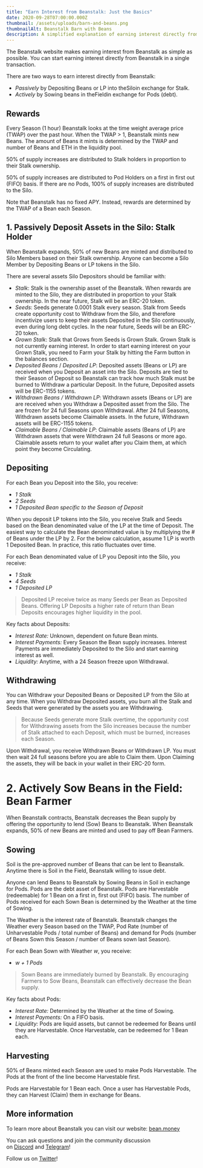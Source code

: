 ```yaml
---
title: "Earn Interest from Beanstalk: Just the Basics"
date: 2020-09-28T07:00:00.000Z
thumbnail: /assets/uploads/barn-and-beans.png
thumbnailAlt: Beanstalk Barn with Beans
description: A simplified explanation of earning interest directly from Beanstalk.
---
```

The Beanstalk website makes earning interest from Beanstalk as simple as possible. You can start earning interest directly from Beanstalk in a single transaction.

There are two ways to earn interest directly from Beanstalk:

* *Passively* by Depositing Beans or LP into theSiloin exchange for Stalk.
* *Actively* by Sowing beans in theFieldin exchange for Pods (debt).

## Rewards

Every Season (1 hour) Beanstalk looks at the time weight average price (TWAP) over the past hour. When the TWAP > 1, Beanstalk mints new Beans. The amount of Beans it mints is determined by the TWAP and number of Beans and ETH in the liquidity pool.

50% of supply increases are distributed to Stalk holders in proportion to their Stalk ownership.

50% of supply increases are distributed to Pod Holders on a first in first out (FIFO) basis. If there are no Pods, 100% of supply increases are distributed to the Silo.

Note that Beanstalk has no fixed APY. Instead, rewards are determined by the TWAP of a Bean each Season.

## 1. Passively Deposit Assets in the Silo: Stalk Holder

When Beanstalk expands, 50% of new Beans are minted and distributed to Silo Members based on their Stalk ownership. Anyone can become a Silo Member by Depositing Beans or LP tokens in the Silo.

There are several assets Silo Depositors should be familiar with:

* *Stalk*: Stalk is the ownership asset of the Beanstalk. When rewards are minted to the Silo, they are distributed in proportion to your Stalk ownership. In the near future, Stalk will be an ERC-20 token.
* *Seeds*: Seeds generate 0.0001 Stalk every season. Stalk from Seeds create opportunity cost to Withdraw from the Silo, and therefore incentivize users to keep their assets Deposited in the Silo continuously, even during long debt cycles. In the near future, Seeds will be an ERC-20 token.
* *Grown Stalk*: Stalk that Grows from Seeds is Grown Stalk. Grown Stalk is not currently earning interest. In order to start earning interest on your Grown Stalk, you need to Farm your Stalk by hitting the Farm button in the balances section.
* *Deposited Beans* / *Deposited LP*: Deposited assets (Beans or LP) are received when you Deposit an asset into the Silo. Deposits are tied to their Season of Deposit so Beanstalk can track how much Stalk must be burned to Withdraw a particular Deposit. In the future, Deposited assets will be ERC-1155 tokens.
* *Withdrawn Beans / Withdrawn LP*: Withdrawn assets (Beans or LP) are are received when you Withdraw a Deposited asset from the Silo. The are frozen for 24 full Seasons upon Withdrawal. After 24 full Seasons, Withdrawn assets become Claimable assets. In the future, Withdrawn assets will be ERC-1155 tokens.
* *Claimable Beans / Claimable LP*: Claimable assets (Beans of LP) are Withdrawn assets that were Withdrawn 24 full Seasons or more ago. Claimable assets return to your wallet after you Claim them, at which point they become Circulating.

## Depositing

For each Bean you Deposit into the Silo, you receive:

* *1 Stalk*
* *2 Seeds*
* *1 Deposited Bean specific to the Season of Deposit*

When you deposit LP tokens into the Silo, you receive Stalk and Seeds based on the Bean denominated value of the LP at the time of Deposit. The easiest way to calculate the Bean denominated value is by multiplying the # of Beans under the LP by 2. For the below calculation, assume 1 LP is worth 1 Deposited Bean. In practice, this ratio fluctuates over time.

For each Bean denominated value of LP you Deposit into the Silo, you receive:

* *1 Stalk*
* *4 Seeds*
* *1 Deposited LP*

> Deposited LP receive twice as many Seeds per Bean as Deposited Beans. Offering LP Deposits a higher rate of return than Bean Deposits encourages higher liquidity in the pool.

Key facts about Deposits:

* *Interest Rate:* Unknown, dependent on future Bean mints.
* *Interest Payments:* Every Season the Bean supply increases. Interest Payments are immediately Deposited to the Silo and start earning interest as well.
* *Liquidity:* Anytime, with a 24 Season freeze upon Withdrawal.

## Withdrawing

You can Withdraw your Deposited Beans or Deposited LP from the Silo at any time. When you Withdraw Deposited assets, you burn all the Stalk and Seeds that were generated by the assets you are Withdrawing.

> Because Seeds generate more Stalk overtime, the opportunity cost for Withdrawing assets from the Silo increases because the number of Stalk attached to each Deposit, which must be burned, increases each Season.

Upon Withdrawal, you receive Withdrawn Beans or Withdrawn LP. You must then wait 24 full seasons before you are able to Claim them. Upon Claiming the assets, they will be back in your wallet in their ERC-20 form.

# 2. Actively Sow Beans in the Field: Bean Farmer

When Beanstalk contracts, Beanstalk decreases the Bean supply by offering the opportunity to lend (Sow) Beans to Beanstalk. When Beanstalk expands, 50% of new Beans are minted and used to pay off Bean Farmers.

## Sowing

Soil is the pre-approved number of Beans that can be lent to Beanstalk.\
Anytime there is Soil in the Field, Beanstalk willing to issue debt.

Anyone can lend Beans to Beanstalk by Sowing Beans in Soil in exchange for Pods. Pods are the debt asset of Beanstalk. Pods are Harvestable (redeemable) for 1 Bean on a first in, first out (FIFO) basis. The number of Pods received for each Sown Bean is determined by the Weather at the time of Sowing.

The Weather is the interest rate of Beanstalk. Beanstalk changes the Weather every Season based on the TWAP, Pod Rate (number of Unharvestable Pods / total number of Beans) and demand for Pods (number of Beans Sown this Season / number of Beans sown last Season).

For each Bean Sown with Weather *w*, you receive:

* *w + 1 Pods*

> Sown Beans are immediately burned by Beanstalk. By encouraging Farmers to Sow Beans, Beanstalk can effectively decrease the Bean supply.

Key facts about Pods:

* *Interest Rate:* Determined by the Weather at the time of Sowing.
* *Interest Payments:* On a FIFO basis.
* *Liquidity:* Pods are liquid assets, but cannot be redeemed for Beans until they are Harvestable. Once Harvestable, can be redeemed for 1 Bean each.

## Harvesting

50% of Beans minted each Season are used to make Pods Harvestable. The Pods at the front of the line become Harvestable first.

Pods are Harvestable for 1 Bean each. Once a user has Harvestable Pods, they can Harvest (Claim) them in exchange for Beans.

## More information

To learn more about Beanstalk you can visit our website: [bean.money](https://bean.money/)

You can ask questions and join the community discussion on [Discord](https://discord.gg/y4cJNv5DTM) and [Telegram](https://t.me/joinchat/OdWoJSyPVsRhYzgx)!

Follow us on [Twitter](https://twitter.com/BeanstalkFarms)!